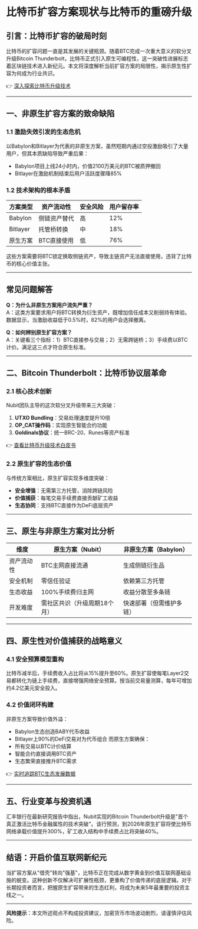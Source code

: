 # 比特币扩容方案现状与比特币的重磅升级

## 引言：比特币扩容的破局时刻

比特币的扩容问题一直是其发展的关键瓶颈。随着BTC完成一次重大意义的软分叉升级Bitcoin Thunderbolt，比特币正式引入原生可编程性，这一突破性进展标志着区块链技术进入新纪元。本文将深度解析当前扩容方案的局限性，揭示原生性扩容为何成为行业共识。

👉 [深入探索比特币升级技术](https://bit.ly/okx_welcome)

---

## 一、非原生扩容方案的致命缺陷

### 1.1 激励失效引发的生态危机
以Babylon和Bitlayer为代表的非原生方案，虽然短期内通过空投激励吸引了大量用户，但其本质缺陷导致严重后果：
- Babylon项目上线24小时内，价值2100万美元的BTC被质押撤回
- Bitlayer在激励机制结束后用户活跃度骤降85%

### 1.2 技术架构的根本矛盾
| 方案类型 | 资产流动性 | 安全风险 | 用户留存率 |
|---------|------------|----------|------------|
| Babylon | 侧链资产替代 | 高 | 12% |
| Bitlayer | 托管桥转换 | 中 | 18% |
| 原生方案 | BTC直接使用 | 低 | 76% |

这些方案需要将BTC锁定换取侧链资产，导致主链资产无法直接使用，违背了比特币的核心价值主张。

---

## 常见问题解答

**Q：为什么非原生方案用户流失严重？**  
A：这类方案要求用户将BTC转换为衍生资产，既增加信任成本又削弱持有体验。数据显示，当激励收益低于0.5%时，82%的用户会选择撤离。

**Q：如何辨别原生扩容方案？**  
A：关键看三个指标：1）BTC直接参与交易；2）无需跨链桥；3）手续费以BTC计价。满足这三点才符合原生标准。

---

## 二、Bitcoin Thunderbolt：比特币协议层革命

### 2.1 核心技术创新
Nubit团队主导的这次软分叉升级带来三大突破：
1. **UTXO Bundling**：交易处理速度提升10倍
2. **OP_CAT操作码**：实现原生智能合约功能
3. **Goldinals协议**：统一BRC-20、Runes等资产标准

👉 [查看比特币升级技术白皮书](https://bit.ly/okx_welcome)

### 2.2 原生扩容的生态价值
与传统方案相比，原生扩容实现多维度突破：
- **安全增强**：无需第三方托管，消除跨链风险
- **价值捕获**：每笔交易手续费直接贡献矿工收益
- **生态协同**：支持BTC直接作为DeFi底层资产

---

## 三、原生与非原生方案对比分析

| 维度        | 原生方案（Nubit）       | 非原生方案（Babylon）      |
|-------------|-------------------------|----------------------------|
| 资产流动性  | BTC主网直接流通         | 生成侧链衍生品            |
| 安全机制    | 零信任验证              | 依赖第三方托管            |
| 生态收益    | 100%手续费归主网        | 收益分散至多条链          |
| 开发难度    | 需社区共识（升级周期18个月） | 快速部署（但需维护多链）  |

---

## 四、原生性对价值捕获的战略意义

### 4.1 安全预算模型重构
比特币减半后，手续费收入占比将从15%提升至60%。原生扩容使每笔Layer2交易都转化为链上手续费，直接增强网络安全预算。按当前交易量测算，每年可增加约4.2亿美元安全投入。

### 4.2 价值闭环构建
非原生方案导致价值外溢：
- Babylon生态创造BABY代币收益
- Bitlayer上90%的DeFi交易对为代币组合
而原生方案确保：
- 所有交易以BTC计价结算
- 智能合约直接调用BTC资产
- 生态繁荣直接推升BTC需求

👉 [实时追踪BTC生态发展数据](https://bit.ly/okx_welcome)

---

## 五、行业变革与投资机遇

汇丰银行在最新研究报告中指出，Nubit实现的Bitcoin Thunderbolt升级是"首个真正激活比特币金融属性的技术突破"。该行预测，到2026年原生扩容将使比特币网络承载价值提升300%，矿工收入结构中手续费占比将突破40%。

---

## 结语：开启价值互联网新纪元

当扩容方案从"借壳"转向"强基"，比特币正在完成从数字黄金到价值互联网基础设施的蜕变。这种创新不仅解决可扩展性瓶颈，更重构了价值传递的底层逻辑。对于长期投资者而言，把握原生扩容带来的生态红利，将成为未来5年最重要的投资主线之一。

---

**风险提示**：本文所述观点不构成投资建议，加密货币市场波动剧烈，请谨慎评估风险。